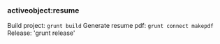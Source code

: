 ### activeobject:resume

Build project: `grunt build`
Generate resume pdf: `grunt connect makepdf`
Release: 'grunt release'